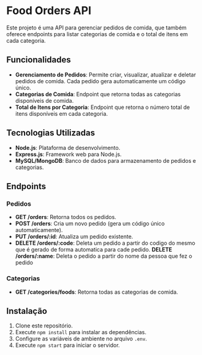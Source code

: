 # Food Orders API

Este projeto é uma API para gerenciar pedidos de comida, que também oferece endpoints para listar categorias de comida e o total de itens em cada categoria.

## Funcionalidades

- **Gerenciamento de Pedidos**: Permite criar, visualizar, atualizar e deletar pedidos de comida. Cada pedido gera automaticamente um código único.
- **Categorias de Comida**: Endpoint que retorna todas as categorias disponíveis de comida.
- **Total de Itens por Categoria**: Endpoint que retorna o número total de itens disponíveis em cada categoria.

## Tecnologias Utilizadas

- **Node.js**: Plataforma de desenvolvimento.
- **Express.js**: Framework web para Node.js.
- **MySQL/MongoDB**: Banco de dados para armazenamento de pedidos e categorias.


## Endpoints

### Pedidos

- **GET /orders**: Retorna todos os pedidos.
- **POST /orders**: Cria um novo pedido (gera um código único automaticamente).
- **PUT /orders/:id**: Atualiza um pedido existente.
- **DELETE /orders/:code**: Deleta um pedido a partir do codigo do mesmo que é gerado de forma automatica para cade pedido.
**DELETE /orders/:name**: Deleta o pedido a partir do nome da pessoa que fez o pedido

### Categorias

- **GET /categories/foods**: Retorna todas as categorias de comida.


## Instalação

1. Clone este repositório.
2. Execute `npm install` para instalar as dependências.
3. Configure as variáveis de ambiente no arquivo `.env`.
4. Execute `npm start` para iniciar o servidor.


